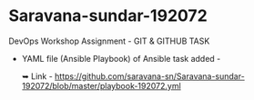 # Saravana-sundar-192072
DevOps Workshop Assignment - GIT &amp; GITHUB TASK


* YAML file (Ansible Playbook) of Ansible task added - 

    ➥ Link - https://github.com/saravana-sn/Saravana-sundar-192072/blob/master/playbook-192072.yml
